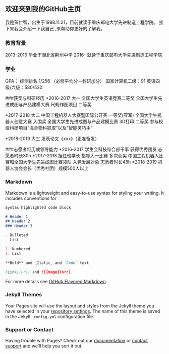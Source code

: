 ## 欢迎来到我的GitHub主页 

我是贺仁智，出生于1998.11.21，目前就读于重庆邮电大学先进制造工程学院。
接下来我会介绍一下我自己 ,来帮助你更好的了解我。


### 教育背景
2013-2016 毕业于湖北省荆州中学
2016-     就读于重庆邮电大学先进制造工程学院

### 学业
GPA： 综测排名 1/256 （必修平均分＋科研加分）
国家计算机二级：91 英语四级/六级：580/530

###获奖与科研经历
*2016-2017 大一
全国大学生英语竞赛二等奖
全国大学生先进成图与产品建模大赛 尺规作图项目 二等奖

*2017-2018 大二
中国工程机器人大赛暨国际公开赛 一等奖(亚军)
全国大学生机器人创意大赛 入围奖
全国大学生先进成图与产品建模比赛 3D打印 二等奖
参与校级科研项目“混合物料抓取”以及“智能灵巧手”

*2018-2019 大三
发表论文《xxx》（正准备发）

###志愿者经历或领导能力
*2016-2017
学生会科技综合部干事
获得优秀团员  志愿者时长30h
*2017-2018 
担任班学长 指导大一比赛 多次获奖
中国工程机器人比赛和全国大学生先进成图比赛领队
入党发展对象 志愿者时长48h
*2018-2019
机器人协会会长（优秀社团）规模500人以上


### Markdown 

Markdown is a lightweight and easy-to-use syntax for styling your writing. It includes conventions for

```markdown
Syntax highlighted code block

# Header 1
## Header 2
### Header 3

- Bulleted
- List

1. Numbered
2. List

**Bold** and _Italic_ and `Code` text

[Link](url) and ![Image](src)
```

For more details see [GitHub Flavored Markdown](https://guides.github.com/features/mastering-markdown/).

### Jekyll Themes

Your Pages site will use the layout and styles from the Jekyll theme you have selected in your [repository settings](https://github.com/cubhe/cubhe.github.com/settings). The name of this theme is saved in the Jekyll `_config.yml` configuration file.

### Support or Contact

Having trouble with Pages? Check out our [documentation](https://help.github.com/categories/github-pages-basics/) or [contact support](https://github.com/contact) and we’ll help you sort it out.
